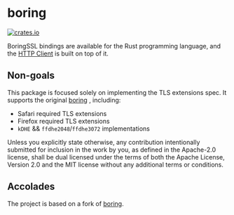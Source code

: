 # boring

[![crates.io](https://img.shields.io/crates/v/boring2.svg)](https://crates.io/crates/boring2)

BoringSSL bindings are available for the Rust programming language, and the [HTTP Client](https://github.com/0x676e67/rquest) is built on top of it.

## Non-goals

This package is focused solely on implementing the TLS extensions spec. It supports the original [boring](https://github.com/cloudflare/boring) , including:

* Safari required TLS extensions
* Firefox required TLS extensions
* `kDHE` && `ffdhe2048`/`ffdhe3072` implementations

Unless you explicitly state otherwise, any contribution intentionally
submitted for inclusion in the work by you, as defined in the Apache-2.0
license, shall be dual licensed under the terms of both the Apache License,
Version 2.0 and the MIT license without any additional terms or conditions.

## Accolades

The project is based on a fork of [boring](https://github.com/cloudflare/boring).
